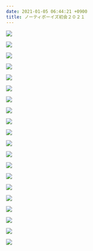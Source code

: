 ```yaml
---
date: 2021-01-05 06:44:21 +0900
title: ノーティボーイズ初会２０２１
---
```

![](/images/初会2021①.jpg)

![](/images/初会2021②.jpg)

![](/images/初会2021③.jpg)

![](/images/初会2021④.jpg)

![](/images/初会2021⑤.jpg)

![](/images/初会2021⑥.jpg)

![](/images/初会2021⑦.jpg)

![](/images/初会2021⑧.jpg)

![](/images/初会2021⑨.jpg)

![](/images/初会2021⑩.jpg)

![](/images/初会2021⑪.jpg)

![](/images/初会2021⑫.jpg)

![](/images/初会2021⑬.jpg)

![](/images/初会2021⑭.jpg)

![](/images/初会2021⑮.jpg)

![](/images/初会2021⑯.jpg)

![](/images/初会2021⑰.jpg)

![](/images/初会2021⑱.jpg)

![](/images/初会2021⑲.jpg)

![](/images/初会2021⑳.jpg)